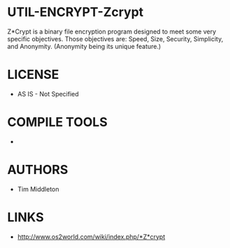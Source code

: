 # UTIL-ENCRYPT-Zcrypt
Z*Crypt is a binary file encryption program designed to meet some very specific objectives. Those objectives are: Speed, Size, Security, Simplicity, and Anonymity. (Anonymity being its unique feature.) 

LICENSE
===============
* AS IS - Not Specified

COMPILE TOOLS
===============
* 
 
AUTHORS
===============
* Tim Middleton

LINKS
===============
* http://www.os2world.com/wiki/index.php/*Z*crypt

